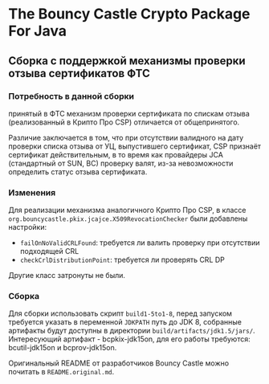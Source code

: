 # The Bouncy Castle Crypto Package For Java
## Сборка с поддержкой механизмы проверки отзыва сертификатов ФТС

### Потребность в данной сборки
принятый в ФТС механизм проверки сертификата по спискам отзыва (реализованный в Крипто Про CSP) отличается от общепринятого.

Различие заключается в том, что при отсутствии валидного на дату проверки списка отзыва от УЦ, выпустившего сертификат,
CSP признаёт сертификат действительным, в то время как провайдеры JCA (стандартный от SUN, BC) проверку валят, 
из-за невозможности определить статус отзыва сертификата.

### Изменения

Для реализации механизма аналогичного Крипто Про CSP, в классе `org.bouncycastle.pkix.jcajce.X509RevocationChecker` были
добавлены настройки:
- `failOnNoValidCRLFound`: требуется ли валить проверку при отсутствии подходящей CRL 
- `checkCrlDistributionPoint`: требуется ли проверять CRL DP

Другие класс затронуты не были.

### Сборка

Для сборки использовать скрипт `build1-5to1-8`, перед запуском требуется указать в переменной `JDKPATH` путь до JDK 8,
собранные артифакты будут доступны в директории `build/artifacts/jdk1.5/jars/`.
Интересующий артифакт - bcpkix-jdk15on, для его работы требуются: bcutil-jdk15on и bcprov-jdk15on.

Оригинальный README от разработчиков Bouncy Castle можно почитать в `README.original.md`.